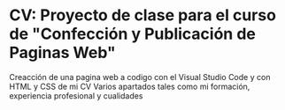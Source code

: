 # CV: Proyecto de clase para el curso de "Confección y Publicación de Paginas Web"
Creacción de una pagina web a codigo con el Visual Studio Code y con HTML y CSS de mi CV
Varios apartados tales como mi formación, experiencia profesional y cualidades
